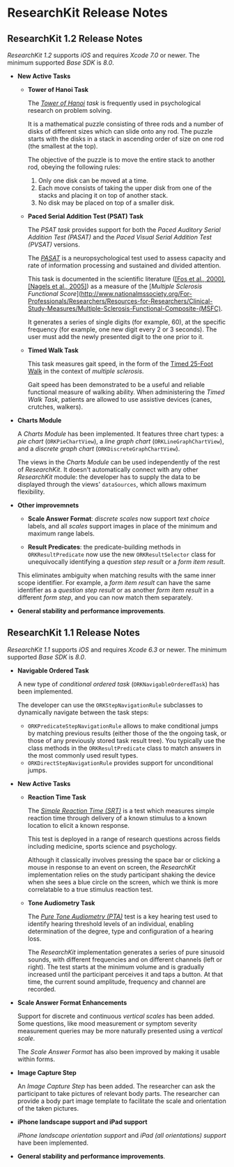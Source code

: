 # ResearchKit Release Notes

## ResearchKit 1.2 Release Notes

*ResearchKit 1.2* supports *iOS* and requires *Xcode 7.0* or newer. The minimum supported *Base SDK* is *8.0*.

- **New Active Tasks**

  * **Tower of Hanoi Task**

    The *[Tower of Hanoi](https://en.wikipedia.org/wiki/Tower_of_Hanoi#Applications) task* is frequently used in psychological research on problem solving.

    It is a mathematical puzzle consisting of three rods and a number of disks of different sizes which can slide onto any rod. The puzzle starts with the disks in a stack in ascending order of size on one rod (the smallest at the top).

    The objective of the puzzle is to move the entire stack to another rod, obeying the following rules:

    1. Only one disk can be moved at a time.
    2. Each move consists of taking the upper disk from one of the stacks and placing it on top of another stack.
    3. No disk may be placed on top of a smaller disk.

  * **Paced Serial Addition Test (PSAT) Task**

    The *PSAT task* provides support for both the *Paced Auditory Serial Addition Test (PASAT)* and the *Paced Visual Serial Addition Test (PVSAT)* versions.

    The *[PASAT](https://en.wikipedia.org/wiki/Paced_Auditory_Serial_Addition_Test)* is a neuropsychological test used to assess capacity and rate of information processing and sustained and divided attention.

    This task is documented in the scientific literature ([[Fos et al., 2000]](http://www.ncbi.nlm.nih.gov/pubmed/11125707), [[Nagels et al., 2005]](http://www.ncbi.nlm.nih.gov/pubmed/15823678)) as a measure of the [*Multiple Sclerosis Functional Score*](http://www.nationalmssociety.org/For-Professionals/Researchers/Resources-for-Researchers/Clinical-Study-Measures/Multiple-Sclerosis-Functional-Composite-(MSFC).

    It generates a series of single digits (for example, 60), at the specific frequency (for example, one new digit every 2 or 3 seconds). The user must add the newly presented digit to the one prior to it.

  * **Timed Walk Task**

    This task measures gait speed, in the form of the [Timed 25-Foot Walk](http://www.nationalmssociety.org/For-Professionals/Researchers/Resources-for-Researchers/Clinical-Study-Measures/Timed-25-Foot-Walk-(T25-FW)) in the context of *multiple sclerosis*.

    Gait speed has been demonstrated to be a useful and reliable functional measure of walking ability. When administering the *Timed Walk Task*, patients are allowed to use assistive devices (canes, crutches, walkers).

- **Charts Module**

   A *Charts Module* has been implemented. It features three chart types: a *pie chart* (`ORKPieChartView`), a *line graph chart* (`ORKLineGraphChartView`), and a *discrete graph chart* (`ORKDiscreteGraphChartView`).

   The views in the *Charts Module* can be used independently of the rest of *ResearchKit*. It doesn't automatically connect with any other *ResearchKit* module: the developer has to supply the data to be displayed through the views' `dataSources`, which allows maximum flexibility.

- **Other improvemnets**

  - **Scale Answer Format**: *discrete scales* now support *text choice* labels, and all *scales* support images in place of the minimum and maximum range labels.

  - **Result Predicates**: the predicate-building methods in `ORKResultPredicate` now use the new `ORKResultSelector` class for unequivocally identifying a *question step result* or a *form item result*.

   This eliminates ambiguity when matching results with the same inner scope identifier. For example, a *form item result* can have the same identifier as a *question step result* or as another *form item result* in a different *form step*, and you can now match them separately.

- **General stability and performance improvements**.

## ResearchKit 1.1 Release Notes

*ResearchKit 1.1* supports *iOS* and requires *Xcode 6.3* or newer. The minimum supported *Base SDK* is *8.0*.

- **Navigable Ordered Task**

  A new type of *conditional ordered task* (`ORKNavigableOrderedTask`) has been implemented.

  The developer can use the `ORKStepNavigationRule` subclasses to dynamically navigate between the task steps:
   - `ORKPredicateStepNavigationRule` allows to make conditional jumps by matching previous results (either those of the the ongoing task, or those of any previously stored task result tree). You typically use the class methods in the `ORKResultPredicate` class to match answers in the most commonly used result types.
   - `ORKDirectStepNavigationRule` provides support for unconditional jumps.

- **New Active Tasks**
  - **Reaction Time Task**

    The [*Simple Reaction Time (SRT)*](http://www.cambridgecognition.com/tests/simple-reaction-time-srt) is a test which measures simple reaction time through delivery of a known stimulus to a known location to elicit a known response.

    This test is deployed in a range of research questions across fields including medicine, sports science and psychology.

    Although it classically involves pressing the space bar or clicking a mouse in response to an event on screen, the *ResearchKit* implementation relies on the study participant shaking the device when she sees a blue circle on the screen, which we think is more correlatable to a true stimulus reaction test.

  - **Tone Audiometry Task**

    The [*Pure Tone Audiometry (PTA)*](https://en.wikipedia.org/wiki/Pure_tone_audiometry) test is a key hearing test used to identify hearing threshold levels of an individual, enabling determination of the degree, type and configuration of a hearing loss.

    The *ResearchKit* implementation generates a series of pure sinusoid sounds, with different frequencies and on different channels (left or right). The test starts at the minimum volume and is gradually increased until the participant perceives it and taps a button. At that time, the current sound amplitude, frequency and channel are recorded.

- **Scale Answer Format Enhancements**

   Support for discrete and continuous *vertical scales* has been added. Some questions, like mood measurement or symptom severity measurement queries may be more naturally presented using a *vertical scale*.

   The *Scale Answer Format* has also been improved by making it usable within forms.

- **Image Capture Step**

   An *Image Capture Step* has been added. The researcher can ask the participant to take pictures of relevant body parts. The researcher can provide a body part image template to facilitate the scale and orientation of the taken pictures.

- **iPhone landscape support and iPad support**

   *iPhone landscape orientation support* and *iPad (all orientations) support* have been implemented.

- **General stability and performance improvements**.
